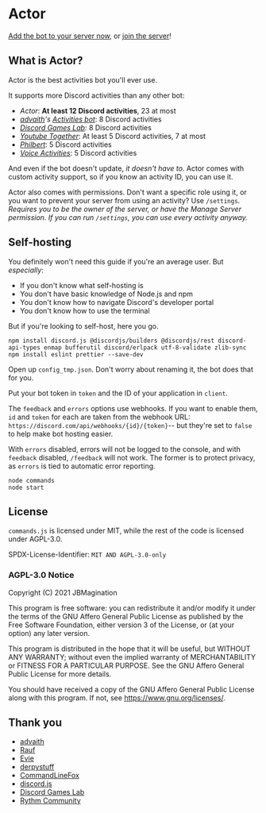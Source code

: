 # Actor
[Add the bot to your server now](https://discord.com/api/oauth2/authorize?client_id=891437279858540554&permissions=1&scope=bot%20applications.commands&response=code), or [join the server](https://top.gg/servers/887291094885339147)!

## What is Actor?
Actor is the best activities bot you'll ever use.

It supports more Discord activities than any other bot:
- *Actor*: **At least 12 Discord activities**, 23 at most
- *[advaith](https://github.com/advaith1)'s [Activities bot](https://github.com/advaith1/activities)*: 8 Discord activities
- *[Discord Games Lab](https://discord.gg/discordgameslab)*: 8 Discord activities
- *[Youtube Together](https://top.gg/bot/831408659262472222)*: At least 5 Discord activities, 7 at most
- *[Philbert](https://philbert.fish)*: 5 Discord activities
- *[Voice Activities](https://arealwant.github.io/VoiceActivities/)*: 5 Discord activities

And even if the bot doesn't update, *it doesn't have to*. Actor comes with custom activity support, so if you know an activity ID, you can use it.

Actor also comes with permissions. Don't want a specific role using it, or you want to prevent your server from using an activity? Use `/settings`. *Requires you to be the owner of the server, or have the Manage Server permission. If you can run `/settings`, you can use every activity anyway.*

## Self-hosting
You definitely won't need this guide if you're an average user. But *especially*:
- If you don't know what self-hosting is
- You don't have basic knowledge of Node.js and npm
- You don't know how to navigate Discord's developer portal
- You don't know how to use the terminal

But if you're looking to self-host, here you go.
```
npm install discord.js @discordjs/builders @discordjs/rest discord-api-types enmap bufferutil discord/erlpack utf-8-validate zlib-sync
npm install eslint prettier --save-dev
```

Open up `config_tmp.json`. Don't worry about renaming it, the bot does that for you. 

Put your bot token in `token` and the ID of your application in `client`. 

The `feedback` and `errors` options use webhooks. If you want to enable them, `id` and `token` for each are taken from the webhook URL: `https://discord.com/api/webhooks/{id}/{token}`-- but they're set to `false` to help make bot hosting easier.

With `errors` disabled, errors will not be logged to the console, and with `feedback` disabled, `/feedback` will not work. The former is to protect privacy, as `errors` is tied to automatic error reporting.

```
node commands
node start
```

## License
`commands.js` is licensed under MIT, while the rest of the code is licensed under AGPL-3.0.

SPDX-License-Identifier: `MIT AND AGPL-3.0-only`

### AGPL-3.0 Notice
Copyright (C) 2021 JBMagination

This program is free software: you can redistribute it and/or modify it under the terms of the GNU Affero General Public License as published by the Free Software Foundation, either version 3 of the License, or (at your option) any later version.

This program is distributed in the hope that it will be useful, but WITHOUT ANY WARRANTY; without even the implied warranty of MERCHANTABILITY or FITNESS FOR A PARTICULAR PURPOSE.  See the GNU Affero General Public License for more details.

You should have received a copy of the GNU Affero General Public License along with this program.  If not, see <https://www.gnu.org/licenses/>.

## Thank you
- [advaith](https://github.com/advaith1)
- [Rauf](https://github.com/ItsRauf)
- [Evie](https://github.com/eslachance)
- [derpystuff](https://gitlab.com/derpystuff)
- [CommandLineFox](https://github.com/CommandLineFox)
- [discord.js](https://github.com/discordjs/discord.js)
- [Discord Games Lab](https://discord.gg/discordgameslab)
- [Rythm Community](https://discord.gg/rythm)
